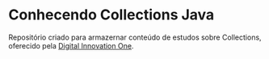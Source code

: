 
# Conhecendo Collections Java

Repositório criado para armazernar conteúdo de estudos sobre Collections, oferecido pela
[Digital Innovation One](https://dio.me).
